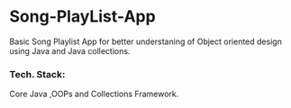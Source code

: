 # Song-PlayList-App
<p>Basic Song Playlist App for better understaning of Object oriented design using Java and Java collections.</p>


### Tech. Stack:
Core Java ,OOPs and Collections Framework.
